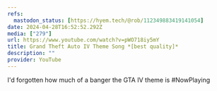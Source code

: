 ```yaml
---
refs:
  mastodon_status: [https://hyem.tech/@rob/112349883419141054]
date: 2024-04-28T16:52:52.292Z
media: ["279"]
url: https://www.youtube.com/watch?v=pWO718iy5mY
title: Grand Theft Auto IV Theme Song *[best quality]*
description: ""
provider: YouTube
---
```


I'd forgotten how much of a banger the GTA IV theme is  #NowPlaying
